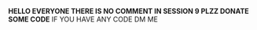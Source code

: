 **HELLO EVERYONE THERE IS NO COMMENT IN SESSION 9 PLZZ DONATE SOME CODE**
IF YOU HAVE ANY CODE DM ME